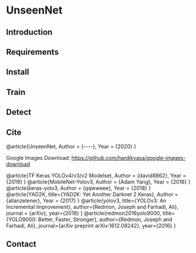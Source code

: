 # UnseenNet
## Introduction
## Requirements
## Install
## Train
## Detect

## Cite
@article{UnseenNet,
     Author = {----},
     Year = {2020}
}

Google Images Download: https://github.com/hardikvasa/google-images-download

@article{TF Keras YOLOv4/v3/v2 Modelset,
     Author = {david8862},
     Year = {2019}
}
@article{MobileNet-Yolov3,
     Author = {Adam Yang},
     Year = {2018}
}
@article{keras-yolo3,
     Author = {qqwweee},
     Year = {2018}
}
@article{YAD2K,
     title={YAD2K: Yet Another Darknet 2 Keras},
     Author = {allanzelener},
     Year = {2017}
}
@article{yolov3,
     title={YOLOv3: An Incremental Improvement},
     author={Redmon, Joseph and Farhadi, Ali},
     journal = {arXiv},
     year={2018}
}
@article{redmon2016yolo9000,
  title={YOLO9000: Better, Faster, Stronger},
  author={Redmon, Joseph and Farhadi, Ali},
  journal={arXiv preprint arXiv:1612.08242},
  year={2016}
}

## Contact
